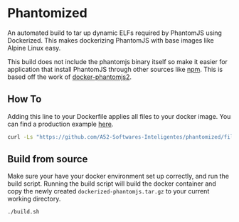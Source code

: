 # Phantomized

An automated build to tar up dynamic ELFs required by PhantomJS using Dockerized. This makes dockerizing PhantomJS with base images like Alpine Linux easy.

This build does not include the phantomjs binary itself so make it easier for application that install PhantomJS through other sources like [npm](https://github.com/Medium/phantomjs). This is based off the work of [docker-phantomjs2](https://github.com/fgrehm/docker-phantomjs2).

## How To

Adding this line to your Dockerfile applies all files to your docker image. You can find a production example [here](https://github.com/Gravebot/Gravebot/blob/master/Dockerfile).

```bash
curl -Ls "https://github.com/A52-Softwares-Inteligentes/phantomized/files/13865162/dockerized-phantomjs.tar.gz" | tar xz -C /
```

## Build from source

Make sure your have your docker environment set up correctly, and run the build script. Running the build script will build the docker container and copy the newly created `dockerized-phantomjs.tar.gz` to your current working directory.

```bash
./build.sh
```
